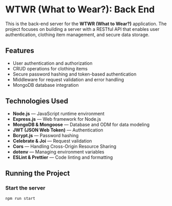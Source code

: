 # WTWR (What to Wear?): Back End  

This is the back-end server for the **WTWR (What to Wear?)** application. The project focuses on building a server with a RESTful API that enables user authentication, clothing item management, and secure data storage.  

## Features  
- User authentication and authorization  
- CRUD operations for clothing items  
- Secure password hashing and token-based authentication  
- Middleware for request validation and error handling  
- MongoDB database integration  

## Technologies Used  
- **Node.js** — JavaScript runtime environment  
- **Express.js** — Web framework for Node.js  
- **MongoDB & Mongoose** — Database and ODM for data modeling  
- **JWT (JSON Web Token)** — Authentication  
- **Bcrypt.js** — Password hashing  
- **Celebrate & Joi** — Request validation  
- **Cors** — Handling Cross-Origin Resource Sharing  
- **dotenv** — Managing environment variables  
- **ESLint & Prettier** — Code linting and formatting  

## Running the Project  

### Start the server  
```sh
npm run start
